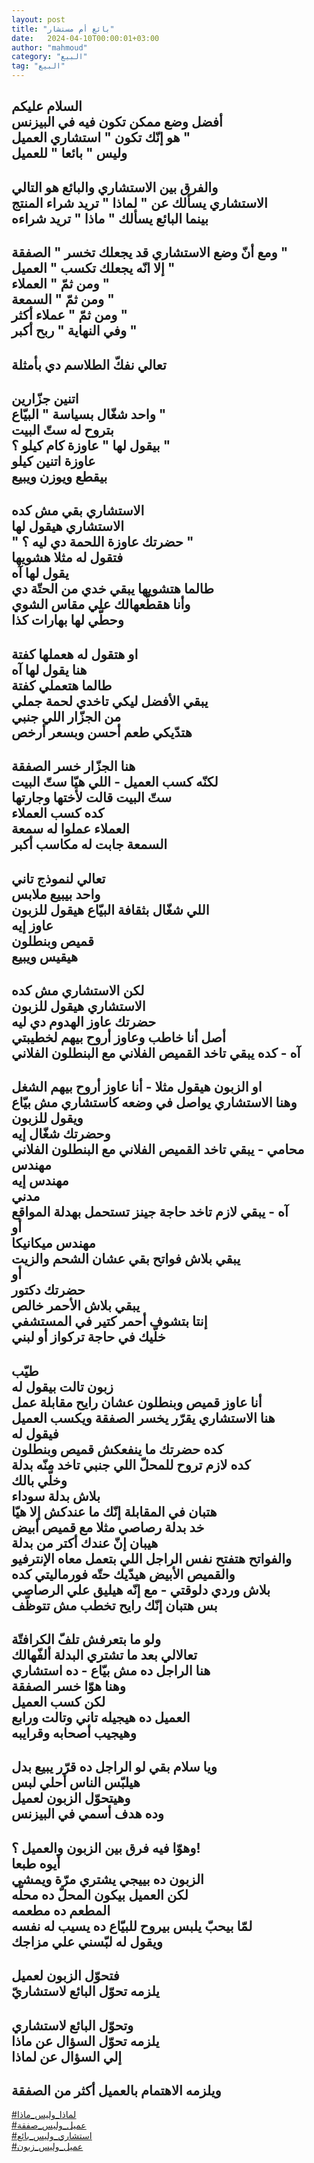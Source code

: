 ```yaml
---
layout: post
title: "بائع أم مستشار"
date:   2024-04-10T00:00:01+03:00
author: "mahmoud"
category: "البيع"
tag: "البيع"
---
```



السلام عليكم  
أفضل وضع ممكن تكون فيه في البيزنس  
هو إنّك تكون " استشاري العميل "  
وليس " بائعا " للعميل  
-  
والفرق بين الاستشاري والبائع هو التالي  
الاستشاري يسألك عن " لماذا " تريد شراء المنتج  
بينما البائع يسألك " ماذا " تريد شراءه  
-  
ومع أنّ وضع الاستشاري قد يجعلك تخسر " الصفقة "  
إلا انّه يجعلك تكسب " العميل "  
ومن ثمّ " العملاء "  
ومن ثمّ " السمعة "  
ومن ثمّ " عملاء أكثر "  
وفي النهاية " ربح أكبر "  
-  
تعالي نفكّ الطلاسم دي بأمثلة  
-  
اتنين جزّارين  
واحد شغّال بسياسة " البيّاع "  
بتروح له ستّ البيت  
بيقول لها " عاوزة كام كيلو ؟ "  
عاوزة اتنين كيلو  
بيقطع ويوزن ويبيع  
-  
الاستشاري بقي مش كده  
الاستشاري هيقول لها  
" حضرتك عاوزة اللحمة دي ليه ؟ "  
فتقول له مثلا هشويها  
يقول لها آه  
طالما هتشويها يبقي خدي من الحتّة دي  
وأنا هقطّعهالك علي مقاس الشوي  
وحطّي لها بهارات كذا  
-  
او هتقول له هعملها كفتة  
هنا يقول لها آه  
طالما هتعملي كفتة  
يبقي الأفضل ليكي تاخدي لحمة جملي  
من الجزّار اللي جنبي  
هتدّيكي طعم أحسن وبسعر أرخص  
-  
هنا الجزّار خسر الصفقة  
لكنّه كسب العميل - اللي هيّا ستّ البيت  
ستّ البيت قالت لأختها وجارتها  
كده كسب العملاء  
العملاء عملوا له سمعة  
السمعة جابت له مكاسب أكبر  
-  
تعالي لنموذج تاني  
واحد بيبيع ملابس  
اللي شغّال بثقافة البيّاع هيقول للزبون  
عاوز إيه  
قميص وبنطلون  
هيقيس ويبيع  
-  
لكن الاستشاري مش كده  
الاستشاري هيقول للزبون  
حضرتك عاوز الهدوم دي ليه  
أصل أنا خاطب وعاوز أروح بيهم لخطيبتي  
آه - كده يبقي تاخد القميص الفلاني مع البنطلون
الفلاني  
-  
او الزبون هيقول مثلا - أنا عاوز أروح بيهم الشغل  
وهنا الاستشاري يواصل في وضعه كاستشاري مش بيّاع  
ويقول للزبون  
وحضرتك شغّال إيه  
محامي - يبقي تاخد القميص الفلاني مع البنطلون
الفلاني  
مهندس  
مهندس إيه  
مدني  
آه - يبقي لازم تاخد حاجة جينز تستحمل بهدلة
المواقع  
أو  
مهندس ميكانيكا  
يبقي بلاش فواتح بقي عشان الشحم والزيت  
أو  
حضرتك دكتور  
يبقي بلاش الأحمر خالص  
إنتا بتشوف أحمر كتير في المستشفي  
خلّيك في حاجة تركواز أو لبني  
-  
طيّب  
زبون تالت بيقول له  
أنا عاوز قميص وبنطلون عشان رايح مقابلة عمل  
هنا الاستشاري يقرّر يخسر الصفقة ويكسب العميل  
فيقول له  
كده حضرتك ما ينفعكش قميص وبنطلون  
كده لازم تروح للمحلّ اللي جنبي تاخد منّه بدلة  
وخلّي بالك  
بلاش بدلة سوداء  
هتبان في المقابلة إنّك ما عندكش إلا هيّا  
خد بدلة رصاصي مثلا مع قميص أبيض  
هيبان إنّ عندك أكتر من بدلة  
والفواتح هتفتح نفس الراجل اللي بتعمل معاه
الإنترفيو  
والقميص الأبيض هيدّيك حتّه فورماليتي كده  
بلاش وردي دلوقتي - مع إنّه هيليق علي الرصاصي  
بس هتبان إنّك رايح تخطب مش تتوظّف  
-  
ولو ما بتعرفش تلفّ الكرافتّة  
تعالالي بعد ما تشتري البدلة ألفّهالك  
هنا الراجل ده مش بيّاع - ده استشاري  
وهنا هوّا خسر الصفقة  
لكن كسب العميل  
العميل ده هيجيله تاني وتالت ورابع  
وهيجيب أصحابه وقرايبه  
-  
ويا سلام بقي لو الراجل ده قرّر يبيع بدل  
هيلبّس الناس أحلي لبس  
وهيتحوّل الزبون لعميل  
وده هدف أسمي في البيزنس  
-  
وهوّا فيه فرق بين الزبون والعميل ؟!  
أيوه طبعا  
الزبون ده بييجي يشتري مرّة ويمشي  
لكن العميل بيكون المحلّ ده محلّه  
المطعم ده مطعمه  
لمّا بيحبّ يلبس بيروح للبيّاع ده يسيب له نفسه  
ويقول له لبّسني علي مزاجك  
-  
فتحوّل الزبون لعميل  
يلزمه تحوّل البائع لاستشاريّ  
-  
وتحوّل البائع لاستشاري  
يلزمه تحوّل السؤال عن ماذا  
إلي السؤال عن لماذا  
-  
ويلزمه الاهتمام بالعميل أكثر من الصفقة  
-  
[<u>\#لماذا\_وليس\_ماذا</u>](https://www.facebook.com/hashtag/لماذا_وليس_ماذا?source=feed_text&epa=HASHTAG)  
[<u>\#عميل\_وليس\_صفقة</u>](https://www.facebook.com/hashtag/عميل_وليس_صفقة?source=feed_text&epa=HASHTAG)  
[<u>\#استشاري\_وليس\_بائع</u>](https://www.facebook.com/hashtag/استشاري_وليس_بائع?source=feed_text&epa=HASHTAG)  
[<u>\#عميل\_وليس\_زبون</u>](https://www.facebook.com/hashtag/عميل_وليس_زبون?source=feed_text&epa=HASHTAG)
